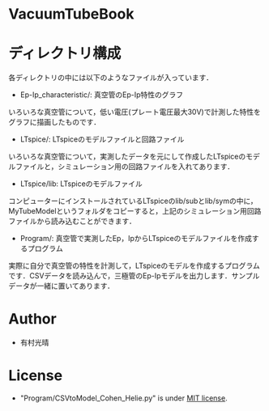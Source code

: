 # VacuumTubeBook

# ディレクトリ構成

各ディレクトリの中には以下のようなファイルが入っています．

* Ep-Ip_characteristic/: 真空管のEp-Ip特性のグラフ

いろいろな真空管について，低い電圧(プレート電圧最大30V)で計測した特性をグラフに描画したものです．

* LTspice/: LTspiceのモデルファイルと回路ファイル

いろいろな真空管について，実測したデータを元にして作成したLTspiceのモデルファイルと，シミュレーション用の回路ファイルを入れてあります．

* LTspice/lib: LTspiceのモデルファイル

コンピューターにインストールされているLTspiceのlib/subとlib/symの中に，MyTubeModelというフォルダをコピーすると，上記のシミュレーション用回路ファイルから読み込むことができます．

* Program/: 真空管で実測したEp，IpからLTspiceのモデルファイルを作成するプログラム

実際に自分で真空管の特性を計測して，LTspiceのモデルを作成するプログラムです．CSVデータを読み込んで，三極管のEp-Ipモデルを出力します．サンプルデータが一緒に置いてあります．

# Author

* 有村光晴

# License

* "Program/CSVtoModel_Cohen_Helie.py" is under [MIT license](https://en.wikipedia.org/wiki/MIT_License).
